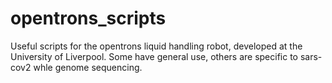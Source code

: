 # opentrons_scripts

Useful scripts for the opentrons liquid handling robot, developed at the University of Liverpool.  Some have general use, others are specific to sars-cov2 whle genome sequencing.

